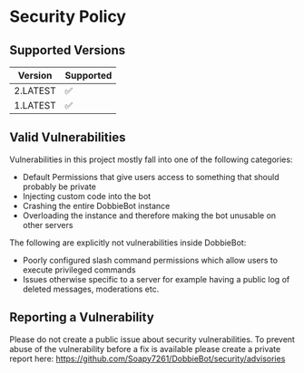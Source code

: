 # Security Policy

## Supported Versions

| Version | Supported          |
| ------- | ------------------ |
| 2.LATEST   | :white_check_mark: |
| 1.LATEST   | :white_check_mark: |

## Valid Vulnerabilities
Vulnerabilities in this project mostly fall into one of the following categories:
- Default Permissions that give users access to something that should probably be private
- Injecting custom code into the bot
- Crashing the entire DobbieBot instance
- Overloading the instance and therefore making the bot unusable on other servers

The following are explicitly not vulnerabilities inside DobbieBot:
- Poorly configured slash command permissions which allow users to execute privileged commands
- Issues otherwise specific to a server for example having a public log of deleted messages, moderations etc.

## Reporting a Vulnerability
Please do not create a public issue about security vulnerabilities. To prevent abuse of the vulnerability
before a fix is available please create a private report here: https://github.com/Soapy7261/DobbieBot/security/advisories
